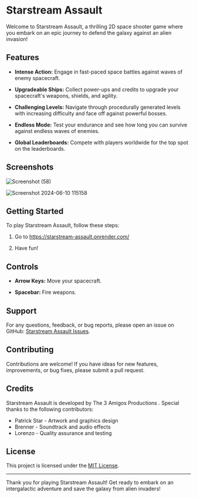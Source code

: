 # Starstream Assault

Welcome to Starstream Assault, a thrilling 2D space shooter game where you embark on an epic journey to defend the galaxy against an alien invasion!



## Features

- **Intense Action:** Engage in fast-paced space battles against waves of enemy spacecraft.
  
- **Upgradeable Ships:** Collect power-ups and credits to upgrade your spacecraft's weapons, shields, and agility.
  
- **Challenging Levels:** Navigate through procedurally generated levels with increasing difficulty and face off against powerful bosses.
  
- **Endless Mode:** Test your endurance and see how long you can survive against endless waves of enemies.
  
- **Global Leaderboards:** Compete with players worldwide for the top spot on the leaderboards.

## Screenshots

![Screenshot (58)](https://github.com/PCast71/Starstream-Assault/assets/100882991/fa82a638-9180-482a-9750-598ceafa664b)

![Screenshot 2024-06-10 115158](https://github.com/PCast71/Starstream-Assault/assets/100882991/ff6d5b5a-1909-4bd3-9b91-f46a514e27d1)

## Getting Started

To play Starstream Assault, follow these steps:

1. Go to https://starstream-assault.onrender.com/

2. Have fun!

## Controls

- **Arrow Keys:** Move your spacecraft.

- **Spacebar:** Fire weapons.

## Support

For any questions, feedback, or bug reports, please open an issue on GitHub: [Starstream Assault Issues](https://github.com/PCast71/Starstream-Assault/issues).

## Contributing

Contributions are welcome! If you have ideas for new features, improvements, or bug fixes, please submit a pull request.

## Credits

Starstream Assault is developed by The 3 Amigos Productions . Special thanks to the following contributors:

- Patrick Star - Artwork and graphics design
- Brenner - Soundtrack and audio effects
- Lorenzo - Quality assurance and testing

## License

This project is licensed under the [MIT License](LICENSE).

---

Thank you for playing Starstream Assault! Get ready to embark on an intergalactic adventure and save the galaxy from alien invaders!
